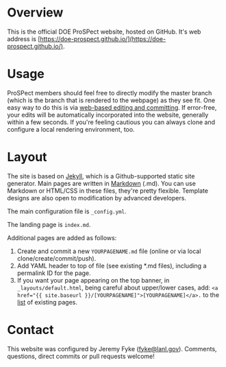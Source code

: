 # Overview

This is the official DOE ProSPect website, hosted on GitHub.  It's web address is [https://doe-prospect.github.io/](https://doe-prospect.github.io/).

# Usage

ProSPect members should feel free to directly modify the master branch (which is the branch that is rendered to the webpage) as they see fit.  One easy way to do this is via [web-based editing and committing](https://help.github.com/articles/editing-files-in-your-repository/).  If error-free, your edits will be automatically incorporated into the website, generally within a few seconds.  If you're feeling cautious you can always clone and configure a local rendering environment, too.

# Layout

The site is based on [Jekyll](https://github.com/jekyll/jekyll), which is a Github-supported static site generator.  Main pages are written in [Markdown](https://guides.github.com/features/mastering-markdown/) (.md).  You can use Markdown or HTML/CSS in these files, they're pretty flexible.  Template designs are also open to modification by advanced developers. 

The main configuration file is ```_config.yml```.

The landing page is ```index.md```.

Additional pages are added as follows:

1) Create and commit a new ```YOURPAGENAME.md``` file (online or via local clone/create/commit/push).
2) Add YAML header to top of file (see existing \*.md files), including a permalink ID for the page.
3) If you want your page appearing on the top banner, in ```_layouts/default.html```, being careful about upper/lower cases, add: 
```<a href="{{ site.baseurl }}/[YOURPAGENAME]">[YOURPAGENAME]</a>.``` to the [list](https://github.com/DOE-ProSPect/DOE-ProSPect.github.io/blob/master/_layouts/default.html#L32) of existing pages.

# Contact

This website was configured by Jeremy Fyke (fyke@lanl.gov).  Comments, questions, direct commits or pull requests welcome!
